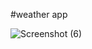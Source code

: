 #weather app

![Screenshot (6)](https://github.com/sajawdfl/weatherapp/assets/127218005/9dfbd367-7076-468a-8a2a-8411e085e376)
